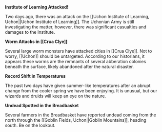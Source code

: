 **Institute of Learning Attacked!** 

Two days ago, there was an attack on the [[Uchon Institute of Learning, Uchon||Uchon Institute of Learning]]. The Uchonian Army is still investigating the matter, however, there was significant casualties and damages to the Institute. 

**Worm Attacks in [[Crua Clye]]** 

Several large worm monsters have attacked cities in [[Crua Clye]]. Not to worry, [[Uchon]] should be untargeted. According to our historians, it appears these worms are the remnants of several abberation colonies beneath the surface, likely abandoned after the natural disaster. 

**Record Shift in Temperatures** 

The past two days have given summer-like temperatures after an abrupt change from the cooler spring we have been enjoying. It is unusual, but our wizards and druids will keep an eye on the nature. 

**Undead Spotted in the Breadbasket** 

Several farmers in the Breadbasket have reported undead coming from the north through the [[Goblin Fields, Uchon||Goblin Mountains]], heading south. Be on the lookout.